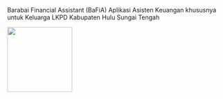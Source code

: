 <p align="left">
  Barabai Financial Assistant (BaFiA)
Aplikasi Asisten Keuangan khususnya untuk Keluarga LKPD Kabupaten Hulu Sungai Tengah
</p>
<img align="left" width="150" height="150" src="https://github.com/user-attachments/assets/ecb0faba-bdcf-4ce0-abe1-3a178897d054">
